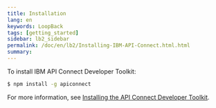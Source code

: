 ```yaml
---
title: Installation
lang: en
keywords: LoopBack
tags: [getting_started]
sidebar: lb2_sidebar
permalink: /doc/en/lb2/Installing-IBM-API-Connect.html.html
summary:
---
```


To install IBM API Connect Developer Toolkit:

```sh
$ npm install -g apiconnect
```

For more information, see [Installing the API Connect Developer Toolkit](http://www.ibm.com/support/knowledgecenter/SSFS6T/com.ibm.apic.toolkit.doc/tapim_cli_install.html).
